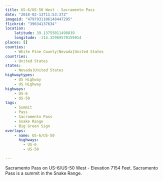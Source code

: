 ```yaml
---
title: US-6/US-50 West - Sacramento Pass
date: "2018-02-13T11:53:37Z"
imageid: "4797931106148447295"
flickrid: "39634137634"
location:
    latitude: 39.13755011498839
    longitude: -114.32969570159914
places: []
counties:
    - White Pine County|Nevada|United States
countries:
    - United States
states:
    - Nevada|United States
highwaytypes:
    - US Highway
    - US Highway
highways:
    - US-6
    - US-50
tags:
    - Summit
    - Pass
    - Sacramento Pass
    - Snake Range
    - Big Green Sign
overlaps:
    - name: US-6/US-50
      highways:
        - US-6
        - US-50

---
```

Sacramento Pass on US-6/US-50 West - Elevation 7154 Feet.  Sacramento Pass is a summit in the Snake Range.